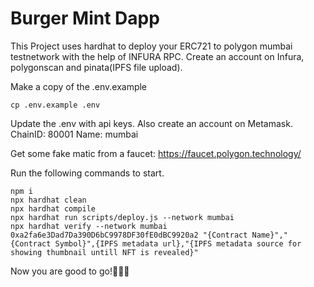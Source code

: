 # Burger Mint Dapp

This Project uses hardhat to deploy your ERC721 to polygon mumbai testnetwork with the help of INFURA RPC.
Create an account on Infura, polygonscan and pinata(IPFS file upload).

Make a copy of the .env.example

```shell
cp .env.example .env
```

Update the .env with api keys.
Also create an account on Metamask.
ChainID: 80001
Name: mumbai

Get some fake matic from a faucet: https://faucet.polygon.technology/


Run the following commands to start.
```shell
npm i
npx hardhat clean
npx hardhat compile 
npx hardhat run scripts/deploy.js --network mumbai
npx hardhat verify --network mumbai 0xa2fa6e3Dad7Da390D6bC9978DF30fE0dBC9920a2 "{Contract Name}","{Contract Symbol}",{IPFS metadata url},"{IPFS metadata source for showing thumbnail untill NFT is revealed}"
```

Now you are good to go!🚀🚀🚀